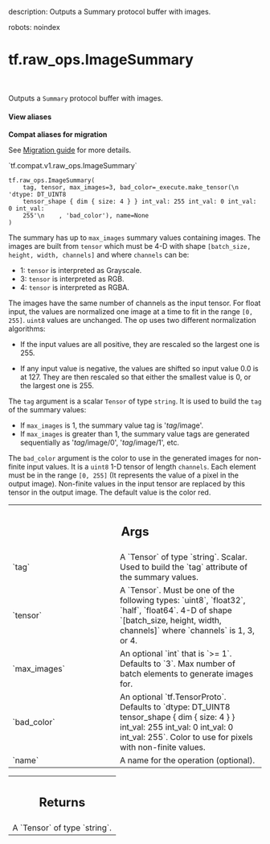 description: Outputs a Summary protocol buffer with images.

robots: noindex

# tf.raw_ops.ImageSummary

<!-- Insert buttons and diff -->

<table class="tfo-notebook-buttons tfo-api nocontent" align="left">

</table>



Outputs a `Summary` protocol buffer with images.

<section class="expandable">
  <h4 class="showalways">View aliases</h4>
  <p>
<b>Compat aliases for migration</b>
<p>See
<a href="https://www.tensorflow.org/guide/migrate">Migration guide</a> for
more details.</p>
<p>`tf.compat.v1.raw_ops.ImageSummary`</p>
</p>
</section>

<pre class="devsite-click-to-copy prettyprint lang-py tfo-signature-link">
<code>tf.raw_ops.ImageSummary(
    tag, tensor, max_images=3, bad_color=_execute.make_tensor(\n    'dtype: DT_UINT8
    tensor_shape { dim { size: 4 } } int_val: 255 int_val: 0 int_val: 0 int_val:
    255'\n    , 'bad_color'), name=None
)
</code></pre>



<!-- Placeholder for "Used in" -->

The summary has up to `max_images` summary values containing images. The
images are built from `tensor` which must be 4-D with shape `[batch_size,
height, width, channels]` and where `channels` can be:

*  1: `tensor` is interpreted as Grayscale.
*  3: `tensor` is interpreted as RGB.
*  4: `tensor` is interpreted as RGBA.

The images have the same number of channels as the input tensor. For float
input, the values are normalized one image at a time to fit in the range
`[0, 255]`.  `uint8` values are unchanged.  The op uses two different
normalization algorithms:

*  If the input values are all positive, they are rescaled so the largest one
   is 255.

*  If any input value is negative, the values are shifted so input value 0.0
   is at 127.  They are then rescaled so that either the smallest value is 0,
   or the largest one is 255.

The `tag` argument is a scalar `Tensor` of type `string`.  It is used to
build the `tag` of the summary values:

*  If `max_images` is 1, the summary value tag is '*tag*/image'.
*  If `max_images` is greater than 1, the summary value tags are
   generated sequentially as '*tag*/image/0', '*tag*/image/1', etc.

The `bad_color` argument is the color to use in the generated images for
non-finite input values.  It is a `uint8` 1-D tensor of length `channels`.
Each element must be in the range `[0, 255]` (It represents the value of a
pixel in the output image).  Non-finite values in the input tensor are
replaced by this tensor in the output image.  The default value is the color
red.

<!-- Tabular view -->
 <table class="responsive fixed orange">
<colgroup><col width="214px"><col></colgroup>
<tr><th colspan="2"><h2 class="add-link">Args</h2></th></tr>

<tr>
<td>
`tag`
</td>
<td>
A `Tensor` of type `string`.
Scalar. Used to build the `tag` attribute of the summary values.
</td>
</tr><tr>
<td>
`tensor`
</td>
<td>
A `Tensor`. Must be one of the following types: `uint8`, `float32`, `half`, `float64`.
4-D of shape `[batch_size, height, width, channels]` where
`channels` is 1, 3, or 4.
</td>
</tr><tr>
<td>
`max_images`
</td>
<td>
An optional `int` that is `>= 1`. Defaults to `3`.
Max number of batch elements to generate images for.
</td>
</tr><tr>
<td>
`bad_color`
</td>
<td>
An optional `tf.TensorProto`. Defaults to `dtype: DT_UINT8 tensor_shape { dim { size: 4 } } int_val: 255 int_val: 0 int_val: 0 int_val: 255`.
Color to use for pixels with non-finite values.
</td>
</tr><tr>
<td>
`name`
</td>
<td>
A name for the operation (optional).
</td>
</tr>
</table>



<!-- Tabular view -->
 <table class="responsive fixed orange">
<colgroup><col width="214px"><col></colgroup>
<tr><th colspan="2"><h2 class="add-link">Returns</h2></th></tr>
<tr class="alt">
<td colspan="2">
A `Tensor` of type `string`.
</td>
</tr>

</table>

